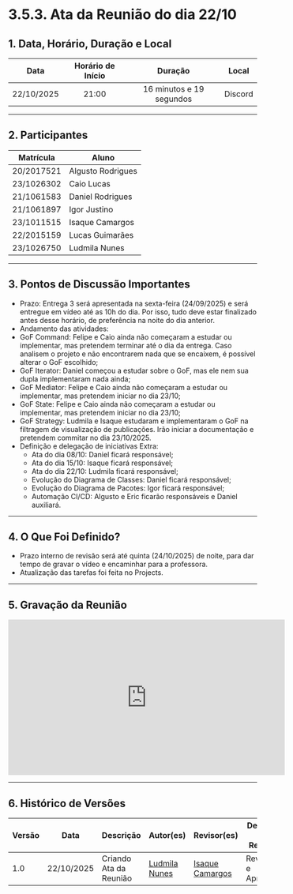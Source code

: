 <style>
.markdown-section table {
    justify-items: center;
}

img{
    max-height: 300px;
    justify-items: center;
}

.markdown-section h4{
    margin-bottom: 0;
}

.markdown-section p{
    margin-top: 0;
}

.markdown-section .collumns-glossary{
    columns: 2;
    column-gap: 64px;
}

.video-caption {
    text-align: center;
    margin-top: 4px;
}

</style>

# 3.5.3. Ata da Reunião do dia 22/10

## **1. Data, Horário, Duração e Local**

| **Data** | **Horário de Início** | **Duração** | **Local** |
| :---: | :---: | :---: | :---: |
| 22/10/2025 | 21:00 | 16 minutos e 19 segundos | Discord |

-----

## **2. Participantes**

| **Matrícula** | **Aluno**      |
| ------------- | ----------------- |
| 20/2017521    | Algusto Rodrigues |
| 23/1026302    | Caio Lucas        |
| 21/1061583    | Daniel Rodrigues  |
| 21/1061897    | Igor Justino      |
| 23/1011515    | Isaque Camargos   |
| 22/2015159    | Lucas Guimarães   |
| 23/1026750    | Ludmila Nunes     |

-----

## **3. Pontos de Discussão Importantes**

- Prazo: Entrega 3 será apresentada na sexta-feira (24/09/2025) e será entregue em vídeo até as 10h do dia. Por isso, tudo deve estar finalizado antes desse horário, de preferência na noite do dia anterior.
-  Andamento das atividades:
  - GoF Command: Felipe e Caio ainda não começaram a estudar ou implementar, mas pretendem terminar até o dia da entrega. Caso analisem o projeto e não encontrarem nada que se encaixem, é possível alterar o GoF escolhido;
  - GoF Iterator: Daniel começou a estudar sobre o GoF, mas ele nem sua dupla implementaram nada ainda;
  - GoF Mediator: Felipe e Caio ainda não começaram a estudar ou implementar, mas pretendem iniciar no dia 23/10;
  - GoF State: Felipe e Caio ainda não começaram a estudar ou implementar, mas pretendem iniciar no dia 23/10;
  - GoF Strategy: Ludmila e Isaque estudaram e implementaram o GoF na filtragem de visualização de publicações. Irão iniciar a documentação e pretendem commitar no dia 23/10/2025.
- Definição e delegação de iniciativas Extra:
    - Ata do dia 08/10: Daniel ficará responsável;
    - Ata do dia 15/10: Isaque ficará responsável;
    - Ata do dia 22/10: Ludmila ficará responsável;
    - Evolução do Diagrama de Classes: Daniel ficará responsável;
    - Evolução do Diagrama de Pacotes: Igor ficará responsável;
    - Automação CI/CD: Algusto e Eric ficarão responsáveis e Daniel auxiliará.

-----

## **4. O Que Foi Definido?**

- Prazo interno de revisão será até quinta (24/10/2025) de noite, para dar tempo de gravar o vídeo e encaminhar para a professora.  
- Atualização das tarefas foi feita no Projects.

-----

## **5. Gravação da Reunião**

<iframe width="560" height="315" src="https://www.youtube.com/embed/GSX2ACmR5_o?si=hGSQGBbn4rmNcJhQ" title="YouTube video player" frameborder="0" allow="accelerometer; autoplay; clipboard-write; encrypted-media; gyroscope; picture-in-picture; web-share" referrerpolicy="strict-origin-when-cross-origin" allowfullscreen></iframe>

-----

## **6. Histórico de Versões**

| Versão | Data | Descrição | Autor(es) | Revisor(es) | Detalhes da Revisão |
| -- | -- | -- | -- | -- | -- |
| 1.0 | 22/10/2025 | Criando Ata da Reunião | [Ludmila Nunes](https://github.com/ludmilaaysha) | [Isaque Camargos](https://github.com/isaqzin) | Revisado e Aprovado |